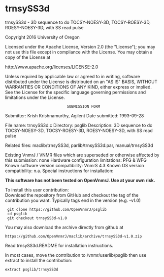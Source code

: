 # trnsySS3d
 trnsySS3d - 3D sequence to do TOCSY-NOESY-3D, TOCSY-ROESY-3D,
 ROESY-NOESY-3D,
 with SS read pulse

 Copyright 2016 University of Oregon

 Licensed under the Apache License, Version 2.0 (the "License");
 you may not use this file except in compliance with the License.
 You may obtain a copy of the License at

   http://www.apache.org/licenses/LICENSE-2.0

 Unless required by applicable law or agreed to in writing, software
 distributed under the License is distributed on an "AS IS" BASIS,
 WITHOUT WARRANTIES OR CONDITIONS OF ANY KIND, either express or implied.
 See the License for the specific language governing permissions and
 limitations under the License.

                                SUBMISSION FORM

Submitter:      Krish Krishnamurthy, Agilent
Date submitted: 1993-09-28

File name:      trnsySS3d.c
Directory:      psglib
Description:    3D sequence to do TOCSY-NOESY-3D, TOCSY-ROESY-3D,
                ROESY-NOESY-3D, with SS read pulse

Related files:  maclib/trnsySS3d, parlib/trnsySS3d.par, manual/trnsySS3d

Existing VnmrJ / VNMR files which are superseded or
otherwise affected by this submission:  none
Hardware configuration limitations:     PFG & WFG
Known software version compatibility:   VnmrS 4.3
Known OS version compatibility:         n.a.
Special instructions for installation:

**This software has not been tested on OpenVnmrJ. Use at your own risk.**

To install this user contribution:  
Download the repository from GitHub and checkout the tag of the contribution you want.
Typically tags end in the version (e.g. -v1.0)

     git clone https://github.com/OpenVnmrJ/psglib  
     cd psglib  
     git checkout trnsySS3d-v1.0


You may also download the archive directly from github at

    https://github.com/OpenVnmrJ/maclib/archive/trnsySS3d-v1.0.zip

Read trnsySS3d.README for installation instructions.

In most cases, move the contribution to /vnmr/userlib/psglib 
then use extract to install the contribution:  

    extract psglib/trnsySS3d